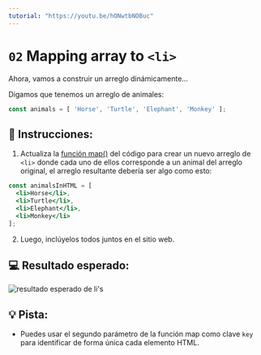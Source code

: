 ```yaml
---
tutorial: "https://youtu.be/hONwtbNOBuc"
---
```


# `02` Mapping array to `<li>`

Ahora, vamos a construir un arreglo dinámicamente...

Digamos que tenemos un arreglo de animales:

```js
const animals = [ 'Horse', 'Turtle', 'Elephant', 'Monkey' ];
```

## 📝 Instrucciones:

1. Actualiza la [función map()](https://medium.com/poka-techblog/simplify-your-javascript-use-map-reduce-and-filter-bd02c593cc2d) del código para crear un nuevo arreglo de `<li>` donde cada uno de ellos corresponde a un animal del arreglo original, el arreglo resultante debería ser algo como esto:

```jsx
const animalsInHTML = [
  <li>Horse</li>,
  <li>Turtle</li>,
  <li>Elephant</li>,
  <li>Monkey</li>
];
```

2. Luego, inclúyelos todos juntos en el sitio web.

## 💻 Resultado esperado:

![resultado esperado de li's](../../.learn/assets/02-1.png?raw=true)

## 💡 Pista:

+ Puedes usar el segundo parámetro de la función map como clave `key` para identificar de forma única cada elemento HTML.

